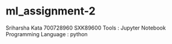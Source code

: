 # ml_assignment-2
Sriharsha Kata
700728960
SXK89600
Tools : Jupyter Notebook
Programming Language : python
